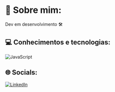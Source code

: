 # 💫 Sobre mim:
Dev em desenvolvimento 🛠️

## 💻 Conhecimentos e tecnologias:
![JavaScript](https://img.shields.io/badge/javascript-%23323330.svg?style=for-the-badge&logo=javascript&logoColor=%23F7DF1E)


## 🌐 Socials:
[![LinkedIn](https://img.shields.io/badge/LinkedIn-%230077B5.svg?logo=linkedin&logoColor=white)](https://www.linkedin.com/in/eduardo-peres-michel-a60991289/) 
